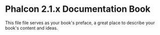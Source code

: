 # Phalcon 2.1.x Documentation Book

This file file serves as your book's preface, a great place to describe your book's content and ideas.
